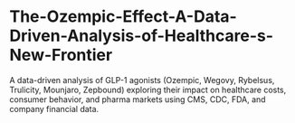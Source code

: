 # The-Ozempic-Effect-A-Data-Driven-Analysis-of-Healthcare-s-New-Frontier
A data-driven analysis of GLP-1 agonists (Ozempic, Wegovy, Rybelsus, Trulicity, Mounjaro, Zepbound) exploring their impact on healthcare costs, consumer behavior, and pharma markets using CMS, CDC, FDA, and company financial data.
